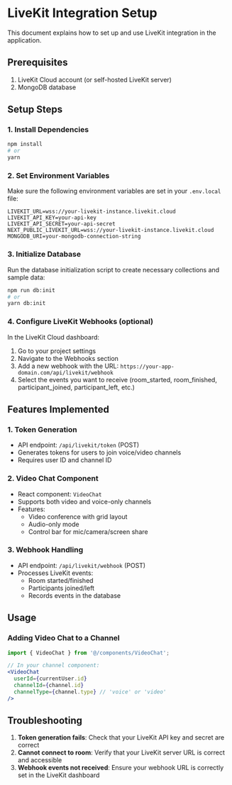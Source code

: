 # LiveKit Integration Setup

This document explains how to set up and use LiveKit integration in the application.

## Prerequisites

1. LiveKit Cloud account (or self-hosted LiveKit server)
2. MongoDB database

## Setup Steps

### 1. Install Dependencies

```bash
npm install
# or
yarn
```

### 2. Set Environment Variables

Make sure the following environment variables are set in your `.env.local` file:

```
LIVEKIT_URL=wss://your-livekit-instance.livekit.cloud
LIVEKIT_API_KEY=your-api-key
LIVEKIT_API_SECRET=your-api-secret
NEXT_PUBLIC_LIVEKIT_URL=wss://your-livekit-instance.livekit.cloud
MONGODB_URI=your-mongodb-connection-string
```

### 3. Initialize Database

Run the database initialization script to create necessary collections and sample data:

```bash
npm run db:init
# or
yarn db:init
```

### 4. Configure LiveKit Webhooks (optional)

In the LiveKit Cloud dashboard:

1. Go to your project settings
2. Navigate to the Webhooks section
3. Add a new webhook with the URL: `https://your-app-domain.com/api/livekit/webhook`
4. Select the events you want to receive (room_started, room_finished, participant_joined, participant_left, etc.)

## Features Implemented

### 1. Token Generation

- API endpoint: `/api/livekit/token` (POST)
- Generates tokens for users to join voice/video channels
- Requires user ID and channel ID

### 2. Video Chat Component

- React component: `VideoChat`
- Supports both video and voice-only channels
- Features:
  - Video conference with grid layout
  - Audio-only mode
  - Control bar for mic/camera/screen share

### 3. Webhook Handling

- API endpoint: `/api/livekit/webhook` (POST)
- Processes LiveKit events:
  - Room started/finished
  - Participants joined/left
  - Records events in the database

## Usage

### Adding Video Chat to a Channel

```jsx
import { VideoChat } from '@/components/VideoChat';

// In your channel component:
<VideoChat 
  userId={currentUser.id}
  channelId={channel.id}
  channelType={channel.type} // 'voice' or 'video'
/>
```

## Troubleshooting

1. **Token generation fails**: Check that your LiveKit API key and secret are correct
2. **Cannot connect to room**: Verify that your LiveKit server URL is correct and accessible
3. **Webhook events not received**: Ensure your webhook URL is correctly set in the LiveKit dashboard 